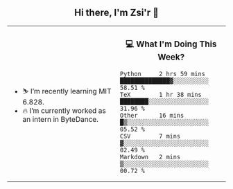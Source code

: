 <h2 align="center"> Hi there, I'm Zsi'r 👋 </h2>

<table>
    <tr>
        <td valign="center" width="50%">
            <ul>
                <li> ⛷️ I’m recently learning MIT 6.828.</li>
                <li> 🔥 I’m currently worked as an intern in ByteDance.</li>
            </ul>
        </td>
       <td valign="top" width="50%">

<h3 align="center"> 💻 What I'm Doing This Week? </h3>

<!--START_SECTION:waka-->
```text
Python     2 hrs 59 mins   ██████████████▓░░░░░░░░░░   58.51 % 
TeX        1 hr 38 mins    ████████░░░░░░░░░░░░░░░░░   31.96 % 
Other      16 mins         █▒░░░░░░░░░░░░░░░░░░░░░░░   05.52 % 
CSV        7 mins          ▓░░░░░░░░░░░░░░░░░░░░░░░░   02.49 % 
Markdown   2 mins          ▒░░░░░░░░░░░░░░░░░░░░░░░░   00.72 % 
```
<!--END_SECTION:waka-->
</td></tr>
</table>
